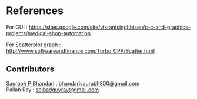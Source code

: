 # References

For GUI : https://sites.google.com/site/vikrantsinghbisen/c-c-and-graphics-projects/medical-shop-automation

For Scatterplot graph : http://www.softwareandfinance.com/Turbo_CPP/Scatter.html

## Contributors

[Saurabh P Bhandari](https://github.com/Saurabh702) : bhandarisaurabh800@gmail.com <br>
Pallab Ray : solbadguyray@gmail.com
